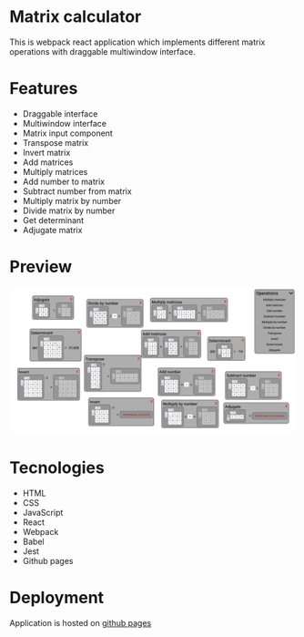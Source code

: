 # Matrix calculator

This is webpack react application which implements different matrix operations with draggable multiwindow interface.

# Features

<ul>
    <li>Draggable interface</li>
    <li>Multiwindow interface</li>
    <li>Matrix input component</li>
    <li>Transpose matrix</li>
    <li>Invert matrix</li>
    <li>Add matrices</li>
    <li>Multiply matrices</li>
    <li>Add number to matrix</li>
    <li>Subtract number from matrix</li>
    <li>Multiply matrix by number</li>
    <li>Divide matrix by number</li>
    <li>Get determinant</li>
    <li>Adjugate matrix</li>
</ul>

# Preview

<img src="./assets/preview.png" alt="preview">

# Tecnologies

<ul>
    <li>HTML</li>
    <li>CSS</li>
    <li>JavaScript</li>
    <li>React</li>
    <li>Webpack</li>
    <li>Babel</li>
    <li>Jest</li>
    <li>Github pages</li>
</ul>

# Deployment

Application is hosted on [github pages](https://desimas.github.io/matrix-calc/)